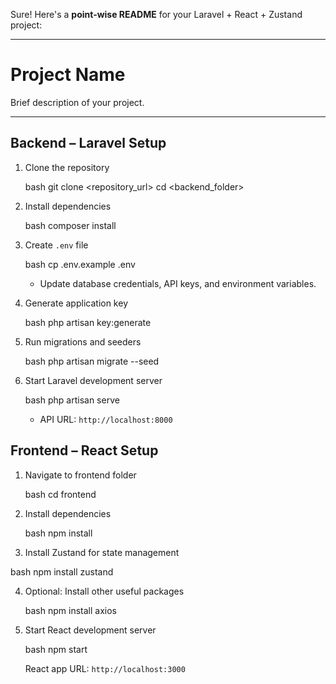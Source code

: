Sure! Here's a **point-wise README** for your Laravel + React + Zustand project:

---

# Project Name

Brief description of your project.




---

## Backend – Laravel Setup

1. Clone the repository

   bash
   git clone <repository_url>
   cd <backend_folder>
   

2. Install dependencies

   bash
   composer install
   

3. Create `.env` file

   bash
   cp .env.example .env
   

   * Update database credentials, API keys, and environment variables.

4. Generate application key

   bash
   php artisan key:generate
   

5. Run migrations and seeders

   bash
   php artisan migrate --seed
   

6. Start Laravel development server

   bash
   php artisan serve
   

   * API URL: `http://localhost:8000`

## Frontend – React Setup

1. Navigate to frontend folder

   bash
   cd frontend
   

2. Install dependencies

   bash
   npm install
   

3. Install Zustand for state management

  bash
   npm install zustand
   

4. Optional: Install other useful packages

    bash
   npm install axios 
   

5. Start React development server

   bash
   npm start
  

   React app URL: `http://localhost:3000`










